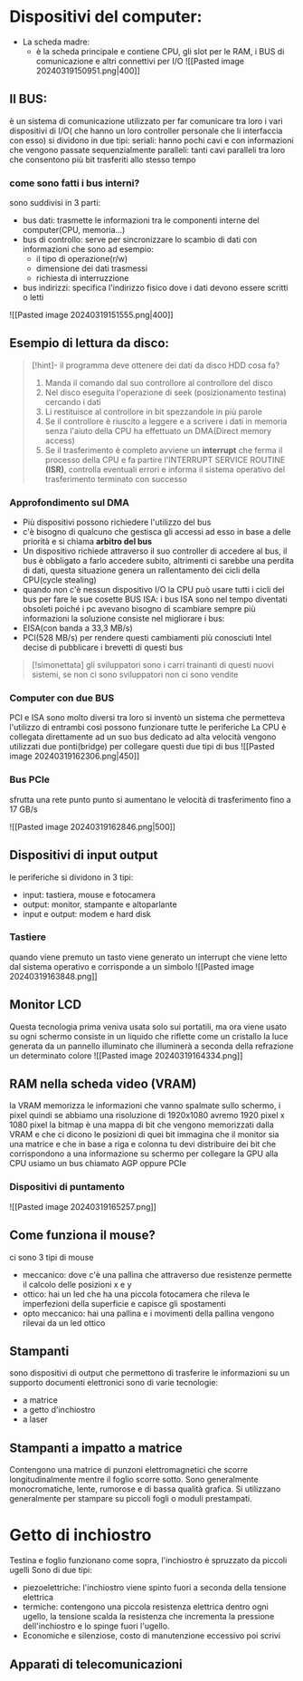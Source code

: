 # Dispositivi del computer:
- La scheda madre:
	- è la scheda principale e contiene CPU, gli slot per le RAM, i BUS di comunicazione e altri connettivi per I/O
![[Pasted image 20240319150951.png|400]]
## Il BUS: 
è un sistema di comunicazione utilizzato per far comunicare tra loro i vari dispositivi di I/O( che hanno un loro controller personale che li interfaccia con esso)
si dividono in due tipi:
seriali: hanno pochi cavi e con informazioni che vengono passate sequenzialmente
paralleli: tanti cavi paralleli tra loro che consentono più bit trasferiti allo stesso tempo
### come sono fatti i bus interni?
sono suddivisi in 3 parti:
- bus dati: trasmette le informazioni tra le componenti interne del computer(CPU, memoria...)
- bus di controllo: serve per sincronizzare lo scambio di dati con informazioni che sono ad esempio:
	- il tipo di operazione(r/w)
	- dimensione dei dati trasmessi
	- richiesta di interruzzione
- bus indirizzi: specifica l'indirizzo fisico dove i dati devono essere scritti o letti

![[Pasted image 20240319151555.png|400]]
## Esempio di lettura da disco:
>[!hint]-  il programma deve ottenere dei dati da disco HDD cosa fa?
>	1. Manda il comando dal suo controllore al controllore del disco
>	2. Nel disco eseguita l'operazione di seek (posizionamento testina) cercando i dati
>	3. Li restituisce al controllore in bit spezzandole in più parole
>	4. Se il controllore è riuscito a leggere e a scrivere i dati in memoria senza l'aiuto della CPU ha effettuato un DMA(Direct memory access)
>	5. Se il trasferimento è completo avviene un **interrupt** che ferma il processo della CPU e fa 
>	partire l'INTERRUPT SERVICE ROUTINE **(ISR)**, controlla eventuali errori e informa il sistema 
>	operativo del trasferimento terminato con successo

### Approfondimento sul DMA
- Più dispositivi possono richiedere l'utilizzo del bus
- c'è bisogno di qualcuno che gestisca gli accessi ad esso in base a delle priorità e si chiama **arbitro del bus** 
- Un dispositivo richiede attraverso il suo controller di accedere al bus, il bus è obbligato a farlo accedere subito, altrimenti ci sarebbe una perdita di dati, questa situazione genera un rallentamento dei cicli della CPU(cycle stealing)
- quando non c'è nessun dispositivo I/O la CPU può usare tutti i cicli del bus per fare le sue cosette
BUS ISA:
i bus ISA sono nel tempo diventati obsoleti poiché i pc avevano bisogno di scambiare sempre più informazioni
la soluzione consiste nel migliorare i bus:
- EISA(con banda a 33,3 MB/s)
- PCI(528 MB/s)
per rendere questi cambiamenti più conosciuti Intel decise di pubblicare i brevetti di questi bus
>[!simonettata] 
>gli sviluppatori sono i carri trainanti di questi nuovi sistemi, se non ci sono
>sviluppatori non ci sono vendite

### Computer con due BUS
PCI e ISA sono molto diversi tra loro
si inventò un sistema che permetteva l'utilizzo di entrambi così possono funzionare tutte le periferiche 
La CPU è collegata direttamente ad un suo bus dedicato ad alta velocità 
vengono utilizzati due ponti(bridge) per collegare questi due tipi di bus
![[Pasted image 20240319162306.png|450]]
### Bus PCIe
sfrutta una rete punto punto si aumentano le velocità di trasferimento fino a 17 GB/s

![[Pasted image 20240319162846.png|500]]

## Dispositivi di input output
le periferiche si dividono in 3 tipi:
- input: tastiera, mouse e fotocamera
- output: monitor, stampante e altoparlante
- input e output: modem e hard disk

### Tastiere
quando viene premuto un tasto viene generato un interrupt che viene letto dal sistema operativo e corrisponde a un simbolo
![[Pasted image 20240319163848.png]]
## Monitor LCD
Questa tecnologia prima veniva usata solo sui portatili, ma ora viene usato su ogni schermo
consiste in un liquido che riflette come un cristallo la luce generata da un pannello illuminato che illuminerà a seconda della refrazione un determinato colore
![[Pasted image 20240319164334.png]]
## RAM nella scheda video (VRAM)
la VRAM memorizza le informazioni che vanno spalmate sullo schermo, i pixel
quindi se abbiamo una risoluzione di 1920x1080 avremo 1920 pixel x 1080 pixel
la bitmap è una mappa di bit che vengono memorizzati dalla VRAM e che ci dicono le posizioni di quei bit
immagina che il monitor sia una matrice e che in base a riga e colonna tu devi distribuire dei bit che corrispondono a una informazione su schermo
per collegare la GPU alla CPU usiamo un bus chiamato AGP oppure PCIe
### Dispositivi di puntamento
![[Pasted image 20240319165257.png]]

## Come funziona il mouse?
ci sono 3 tipi di mouse
- meccanico: dove c'è una pallina che attraverso due resistenze permette il calcolo delle posizioni x e y
- ottico: hai un led che ha una piccola fotocamera che rileva le imperfezioni della superficie e capisce gli spostamenti
- opto meccanico: hai una pallina e i movimenti della pallina vengono rilevai da un led ottico
## Stampanti
sono dispositivi di output che permettono di trasferire le informazioni su un supporto documenti elettronici
sono di varie tecnologie:
- a matrice
- a getto d'inchiostro
- a laser
## Stampanti a impatto a matrice
Contengono una matrice di punzoni elettromagnetici che scorre longitudinalmente mentre il foglio scorre sotto. Sono generalmente monocromatiche, lente, rumorose e di bassa qualità grafica. Si utilizzano generalmente per stampare su piccoli fogli o moduli prestampati.  

# Getto di inchiostro  
Testina e foglio funzionano come sopra, l'inchiostro è spruzzato da piccoli ugelli 
Sono di due tipi: 
- piezoelettriche: l'inchiostro viene spinto fuori a seconda della tensione elettrica 
- termiche: contengono una piccola resistenza elettrica dentro ogni ugello, la tensione scalda la resistenza che incrementa la pressione dell'inchiostro e lo spinge fuori l'ugello. 
- Economiche e silenziose, costo di manutenzione eccessivo
poi scrivi


## Apparati di telecomunicazioni
